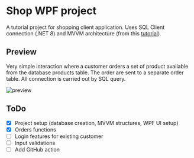 # Shop WPF project

A tutorial project for shopping client application. Uses SQL Client connection (.NET 8) and MVVM architecture (from this [tutorial](https://www.youtube.com/watch?v=dsjTZxIVxxo&t=5s)).

## Preview

Very simple interaction where a customer orders a set of product available from the database products table. The order are sent to a separate order table. All connection is carried out by SQL query.

![preview](https://github.com/user-attachments/assets/b54b332b-8539-42a3-947d-5a067632dbfd)

## ToDo

- [x] Project setup (database creation, MVVM structures, WPF UI setup)
- [x] Orders functions
- [ ] Login features for existing customer
- [ ] Input validations
- [ ] Add GitHub action
